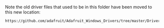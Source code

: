 Note the old driver files that used to be in this folder have been moved to this new location:

    https://github.com/adafruit/Adafruit_Windows_Drivers/tree/master/Drivers
